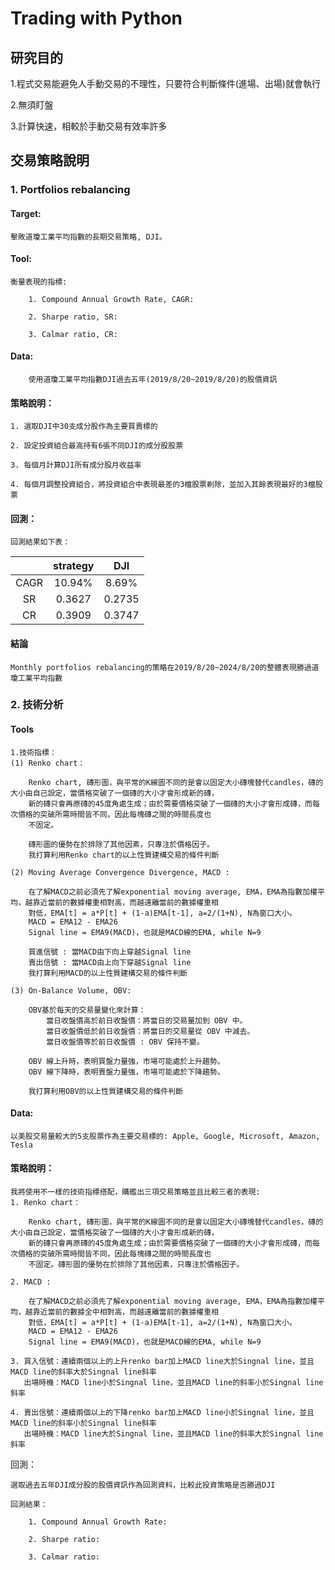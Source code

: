 # __Trading with Python__
## 研究目的
1.程式交易能避免人手動交易的不理性，只要符合判斷條件(進場、出場)就會執行

2.無須盯盤

3.計算快速，相較於手動交易有效率許多
## 交易策略說明
### 1. Portfolios rebalancing
#### Target:
    擊敗道瓊工業平均指數的長期交易策略, DJI。
#### Tool:
    
    衡量表現的指標:
       
        1. Compound Annual Growth Rate, CAGR:
        
        2. Sharpe ratio, SR:
        
        3. Calmar ratio, CR:
#### Data:
        
        使用道瓊工業平均指數DJI過去五年(2019/8/20~2019/8/20)的股價資訊
        
#### 策略說明：
    
    1. 選取DJI中30支成分股作為主要買賣標的
    
    2. 設定投資組合最高持有6張不同DJI的成分股股票
    
    3. 每個月計算DJI所有成分股月收益率
    
    4. 每個月調整投資組合，將投資組合中表現最差的3檔股票剃除，並加入其餘表現最好的3檔股票

#### 回測：

    回測結果如下表：
        
||strategy|DJI|
|:---:|:---:|:---:|
|CAGR|10.94%|8.69%|
|SR|0.3627|0.2735|
|CR|0.3909|0.3747|

#### 結論
    Monthly portfolios rebalancing的策略在2019/8/20~2024/8/20的整體表現勝過道瓊工業平均指數

### 2. 技術分析
#### Tools
    1.技術指標：
    (1) Renko chart：

        Renko chart, 磚形圖，與平常的K線圖不同的是會以固定大小磚塊替代candles，磚的大小由自己設定，當價格突破了一個磚的大小才會形成新的磚，
        新的磚只會再原磚的45度角處生成；由於需要價格突破了一個磚的大小才會形成磚，而每次價格的突破所需時間皆不同，因此每塊磚之間的時間長度也
        不固定。
        
        磚形圖的優勢在於排除了其他因素，只專注於價格因子。
        我打算利用Renko chart的以上性質建構交易的條件判斷
    
    (2) Moving Average Convergence Divergence, MACD :

        在了解MACD之前必須先了解exponential moving average, EMA，EMA為指數加權平均，越靠近當前的數據權重相對高，而越遠離當前的數據權重相
        對低，EMA[t] = a*P[t] + (1-a)EMA[t-1], a=2/(1+N), N為窗口大小。
        MACD = EMA12 - EMA26
        Signal line = EMA9(MACD)，也就是MACD線的EMA, while N=9
        
        買進信號 : 當MACD由下向上穿越Signal line
        賣出信號 : 當MACD由上向下穿越Signal line
        我打算利用MACD的以上性質建構交易的條件判斷

    (3) On-Balance Volume, OBV:

        OBV基於每天的交易量變化來計算：
            當日收盤價高於前日收盤價：將當日的交易量加到 OBV 中。
            當日收盤價低於前日收盤價：將當日的交易量從 OBV 中減去。
            當日收盤價等於前日收盤價 : OBV 保持不變。
            
        OBV 線上升時，表明買盤力量強，市場可能處於上升趨勢。
        OBV 線下降時，表明賣盤力量強，市場可能處於下降趨勢。
        
        我打算利用OBV的以上性質建構交易的條件判斷
#### Data:
    
    以美股交易量較大的5支股票作為主要交易標的: Apple, Google, Microsoft, Amazon, Tesla
    
#### 策略說明：

    我將使用不一樣的技術指標搭配，購艦出三項交易策略並且比較三者的表現:
    1. Renko chart：

        Renko chart, 磚形圖，與平常的K線圖不同的是會以固定大小磚塊替代candles，磚的大小由自己設定，當價格突破了一個磚的大小才會形成新的磚，
        新的磚只會再原磚的45度角處生成；由於需要價格突破了一個磚的大小才會形成磚，而每次價格的突破所需時間皆不同，因此每塊磚之間的時間長度也
        不固定。磚形圖的優勢在於排除了其他因素，只專注於價格因子。
    
    2. MACD :

        在了解MACD之前必須先了解exponential moving average, EMA，EMA為指數加權平均，越靠近當前的數據全中相對高，而越遠離當前的數據權重相
        對低，EMA[t] = a*P[t] + (1-a)EMA[t-1], a=2/(1+N), N為窗口大小。
        MACD = EMA12 - EMA26
        Signal line = EMA9(MACD)，也就是MACD線的EMA, while N=9
    
    3. 買入信號：連續兩個以上的上升renko bar加上MACD line大於Singnal line，並且MACD line的斜率大於Singnal line斜率
       出場時機：MACD line小於Singnal line，並且MACD line的斜率小於Singnal line斜率
    
    4. 賣出信號：連續兩個以上的下降renko bar加上MACD line小於Singnal line，並且MACD line的斜率小於Singnal line斜率
       出場時機：MACD line大於Singnal line，並且MACD line的斜率大於Singnal line斜率

回測：
    
    選取過去五年DJI成分股的股價資訊作為回測資料，比較此投資策略是否勝過DJI
    
    回測結果：
        
        1. Compound Annual Growth Rate:            
        
        2. Sharpe ratio:
        
        3. Calmar ratio:

